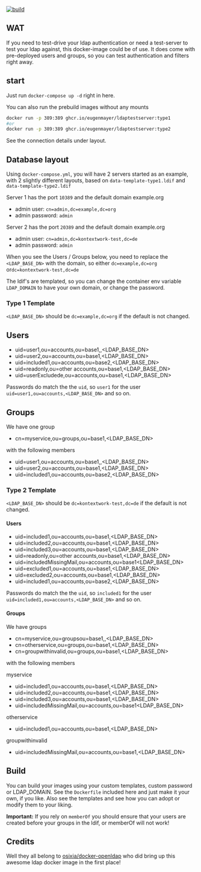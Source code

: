 [![build](https://github.com/EugenMayer/docker-image-ldapexample/actions/workflows/build.yml/badge.svg)](https://github.com/EugenMayer/docker-image-ldapexample/actions/workflows/build.yml) 

## WAT

If you need to test-drive your ldap authentication or need a test-server to test your ldap against, this docker-image could be of use. It does come with pre-deployed users and groups, so you can test authentication and filters right away.

## start

Just run `docker-compose up -d` right in here.

You can also run the prebuild images without any mounts

```bash
docker run -p 389:389 ghcr.io/eugenmayer/ldaptestserver:type1
#or 
docker run -p 389:389 ghcr.io/eugenmayer/ldaptestserver:type2
```

See the connection details under layout.

## Database layout

Using `docker-compose.yml`, you will have 2 servers started as an example, with 2 slightly different layouts, based on `data-template-type1.ldif` and `data-template-type2.ldif`

Server 1 has the port `10389` and the default domain example.org
- admin user: `cn=admin,dc=example,dc=org`
- admin password: `admin`

Server 2 has the port `20389` and the default domain example.org
- admin user: `cn=admin,dc=kontextwork-test,dc=de`
- admin password: `admin`

When you see the Users / Groups below, you need to replace the `<LDAP_BASE_DN>` with the domain, so either `dc=example,dc=org` or`dc=kontextwork-test,dc=de`

The ldif's are templated, so you can change the container env variable `LDAP_DOMAIN` to have your own domain, or change the password.

### Type 1 Template

`<LDAP_BASE_DN>` should be `dc=example,dc=org` if the default is not changed.

## Users
- uid=user1,ou=accounts,ou=base1,,<LDAP_BASE_DN>
- uid=user2,ou=accounts,ou=base1,<LDAP_BASE_DN>
- uid=included1,ou=accounts,ou=base2,<LDAP_BASE_DN>
- uid=readonly,ou=other accounts,ou=base1,<LDAP_BASE_DN>
- uid=userExcludede,ou=accounts,ou=base1,<LDAP_BASE_DN>

Passwords do match the the `uid`, so `user1` for the user `uid=user1,ou=accounts,<LDAP_BASE_DN>` and so on.

## Groups

We have one group

- cn=myservice,ou=groups,ou=base1,<LDAP_BASE_DN>

with the following members

- uid=user1,ou=accounts,ou=base1,,<LDAP_BASE_DN>
- uid=user2,ou=accounts,ou=base1,<LDAP_BASE_DN>
- uid=included1,ou=accounts,ou=base2,<LDAP_BASE_DN>

### Type 2 Template

`<LDAP_BASE_DN>` should be `dc=kontextwork-test,dc=de` if the default is not changed.

#### Users

- uid=included1,ou=accounts,ou=base1,<LDAP_BASE_DN>
- uid=included2,ou=accounts,ou=base1,<LDAP_BASE_DN>
- uid=included3,ou=accounts,ou=base1,<LDAP_BASE_DN>
- uid=readonly,ou=other accounts,ou=base1,<LDAP_BASE_DN>
- uid=includedMissingMail,ou=accounts,ou=base1<LDAP_BASE_DN>
- uid=excluded1,ou=accounts,ou=base1,<LDAP_BASE_DN>
- uid=excluded2,ou=accounts,ou=base1,<LDAP_BASE_DN>
- uid=included1,ou=accounts,ou=base2,<LDAP_BASE_DN>

Passwords do match the the `uid`, so `included1` for the user `uid=included1,ou=accounts,<LDAP_BASE_DN>` and so on.

#### Groups

We have groups

- cn=myservice,ou=groupsou=base1,,<LDAP_BASE_DN>
- cn=otherservice,ou=groups,ou=base1,<LDAP_BASE_DN>
- cn=groupwithinvalid,ou=groups,ou=base1,<LDAP_BASE_DN>

with the following members

myservice
- uid=included1,ou=accounts,ou=base1,<LDAP_BASE_DN>
- uid=included2,ou=accounts,ou=base1,<LDAP_BASE_DN>
- uid=included3,ou=accounts,ou=base1,<LDAP_BASE_DN>
- uid=includedMissingMail,ou=accounts,ou=base1<LDAP_BASE_DN>

otherservice
- uid=included1,ou=accounts,ou=base1,<LDAP_BASE_DN>

groupwithinvalid
- uid=includedMissingMail,ou=accounts,ou=base1,<LDAP_BASE_DN>

## Build

You can build your images using your custom templates, custom password or LDAP_DOMAIN. See the `Dockerfile` included here
and just make it your own, if you like. Also see the templates and see how you can adopt or modify them to your liking.

**Important:** If you rely on `memberOf` you should ensure that your users are created before your groups in the ldif,
or memberOf will not work!

## Credits

Well they all belong to [osixia/docker-openldap](https://github.com/osixia/docker-openldap) who did bring up this awesome
ldap docker image in the first place!
